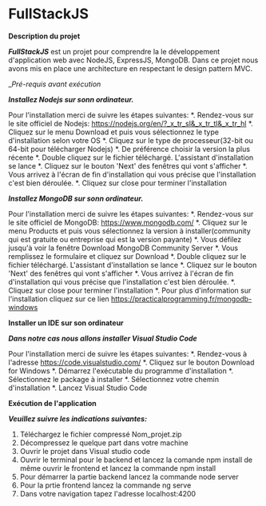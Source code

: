 # FullStackJS

__Description du projet__

__*FullStackJS*__ est un projet pour comprendre la le développement d'application web avec NodeJS, ExpressJS, MongoDB. Dans ce projet nous avons mis en place une architecture en respectant le design pattern MVC.

__Pré-requis avant exécution_

__*Installez Nodejs sur sonn ordinateur.*__

Pour l'installation merci de suivre les étapes suivantes:
*. Rendez-vous sur le site officiel de Nodejs: https://nodejs.org/en/?_x_tr_sl&_x_tr_tl&_x_tr_hl
*. Cliquez sur le menu Download et puis vous sélectionnez le type d'installation selon votre OS
*. Cliquez sur le type de processeur(32-bit ou 64-bit pour télécharger Nodejs)
*. De préférence choisir la version la plus récente
*. Double cliquez sur le fichier téléchargé. L'assistant d'installation se lance
*. Cliquez sur le bouton 'Next' des fenêtres qui vont s'afficher
*. Vous arrivez à l'écran de fin d'installation qui vous précise que l'installation c'est bien déroulée.
*. Cliquez sur close pour terminer l'installation

__*Installez MongoDB sur sonn ordinateur.*__

Pour l'installation merci de suivre les étapes suivantes:
*. Rendez-vous sur le site officiel de MongoDB: https://www.mongodb.com/
*. Cliquez sur le menu Products et puis vous sélectionnez la version à installer(community qui est gratuite ou entreprise qui est la version payante)
*. Vous défilez jusqu'à voir la fenêtre Download MongoDB Community Server
*. Vous remplissez le formulaire et cliquez sur Download
*. Double cliquez sur le fichier téléchargé. L'assistant d'installation se lance
*. Cliquez sur le bouton 'Next' des fenêtres qui vont s'afficher
*. Vous arrivez à l'écran de fin d'installation qui vous précise que l'installation c'est bien déroulée.
*. Cliquez sur close pour terminer l'installation
*. Pour plus d'information sur l'installation cliquez sur ce lien https://practicalprogramming.fr/mongodb-windows

__Installer un IDE sur son ordinateur__
 
__*Dans notre cas nous allons installer Visual Studio Code*__

Pour l'installation merci de suivre les étapes suivantes:
*. Rendez-vous à l'adresse https://code.visualstudio.com/
*. Cliquez sur le bouton Download for Windows
*. Démarrez l'exécutable du programme d'installation
*. Sélectionnez le package à installer
*. Sélectionnez votre chemin d'installation
*. Lancez Visual Studio Code 

__Exécution de l'application__

__*Veuillez suivre les indications suivantes:*__
1. Téléchargez le fichier compressé Nom_projet.zip
2. Décompressez le quelque part dans votre machine
3. Ouvrir le projet dans Visual studio code
4. Ouvrir le terminal pour le backend et lancez la comande npm install de même ouvrir le frontend et lancez la commande npm install
5. Pour démarrer la partie backend lancez la commande node server
6. Pour la prtie frontend lancez la commande ng serve
7. Dans votre navigation tapez l'adresse localhost:4200
